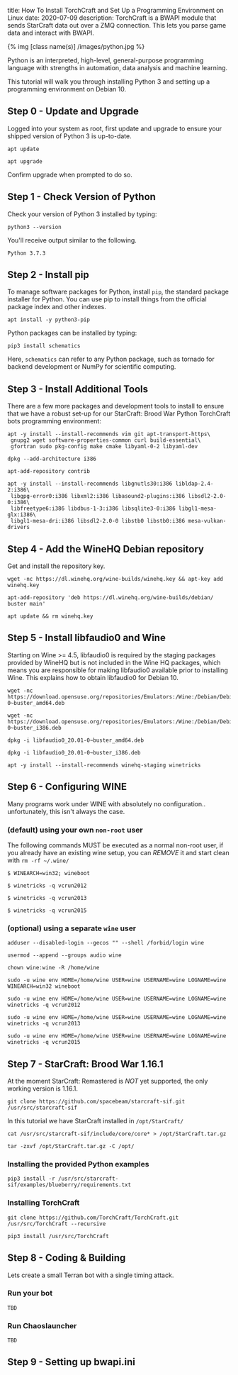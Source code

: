 title:  How To Install TorchCraft and Set Up a Programming Environment on Linux
date: 2020-07-09
description: TorchCraft is a BWAPI module that sends StarCraft data out over a ZMQ connection. This lets you parse game data and interact with BWAPI. 

{% img [class name(s)] /images/python.jpg %}

Python is an interpreted, high-level, general-purpose programming language with strengths in automation, data analysis and machine learning.

This tutorial will walk you through installing Python 3 and setting up a programming environment on Debian 10.

## Step 0 - Update and Upgrade

Logged into your system as root, first update and upgrade to ensure your shipped version of Python 3 is up-to-date.

```
apt update
```

```
apt upgrade
```

Confirm upgrade when prompted to do so.


## Step 1 - Check Version of Python

Check your version of Python 3 installed by typing:

```
python3 --version
```

You'll receive output similar to the following.

```
Python 3.7.3
```

## Step 2 - Install pip

To manage software packages for Python, install `pip`, the standard package installer for Python. You can use pip to install things from the official package index and other indexes. 

```
apt install -y python3-pip
```

Python packages can be installed by typing:

```
pip3 install schematics 
```

Here, `schematics` can refer to any Python package, such as tornado for backend development or NumPy for scientific computing. 

## Step 3 - Install Additional Tools

There are a few more packages and development tools to install to ensure that we have a robust set-up for our StarCraft: Brood War Python TorchCraft bots programming environment:

```
apt -y install --install-recommends vim git apt-transport-https\
 gnupg2 wget software-properties-common curl build-essential\
 gfortran sudo pkg-config make cmake libyaml-0-2 libyaml-dev
```

```
dpkg --add-architecture i386
```

```
apt-add-repository contrib 
```

```
apt -y install --install-recommends libgnutls30:i386 libldap-2.4-2:i386\
 libgpg-error0:i386 libxml2:i386 libasound2-plugins:i386 libsdl2-2.0-0:i386\
 libfreetype6:i386 libdbus-1-3:i386 libsqlite3-0:i386 libgl1-mesa-glx:i386\
 libgl1-mesa-dri:i386 libsdl2-2.0-0 libstb0 libstb0:i386 mesa-vulkan-drivers
```

## Step 4 - Add the WineHQ Debian repository

Get and install the repository key.

```
wget -nc https://dl.winehq.org/wine-builds/winehq.key && apt-key add winehq.key
```

```
apt-add-repository 'deb https://dl.winehq.org/wine-builds/debian/ buster main'
```

```
apt update && rm winehq.key
```
## Step 5 - Install libfaudio0 and Wine

Starting on Wine >= 4.5, libfaudio0 is required by the staging packages provided by WineHQ but is not included in the Wine HQ packages, which means you are responsible for making libfaudio0 available prior to installing Wine. This explains how to obtain libfaudio0 for Debian 10.

```
wget -nc https://download.opensuse.org/repositories/Emulators:/Wine:/Debian/Debian_10/amd64/libfaudio0_20.01-0~buster_amd64.deb
```

```
wget -nc https://download.opensuse.org/repositories/Emulators:/Wine:/Debian/Debian_10/i386/libfaudio0_20.01-0~buster_i386.deb
```

```
dpkg -i libfaudio0_20.01-0~buster_amd64.deb
```

```
dpkg -i libfaudio0_20.01-0~buster_i386.deb
```

```
apt -y install --install-recommends winehq-staging winetricks
```

## Step 6 - Configuring WINE

Many programs work under WINE with absolutely no configuration.. unfortunately, this isn't always the case.

### (default) using your own `non-root` user

The following commands MUST be executed as a normal non-root user, if you already have an existing wine setup, you can *REMOVE* it and start clean with `rm -rf ~/.wine/`

```
$ WINEARCH=win32; wineboot
```

```
$ winetricks -q vcrun2012
```

```
$ winetricks -q vcrun2013
```

```
$ winetricks -q vcrun2015
```

### (optional) using a separate `wine` user

```
adduser --disabled-login --gecos "" --shell /forbid/login wine
```

```
usermod --append --groups audio wine
```

```
chown wine:wine -R /home/wine
```

```
sudo -u wine env HOME=/home/wine USER=wine USERNAME=wine LOGNAME=wine WINEARCH=win32 wineboot
```

```
sudo -u wine env HOME=/home/wine USER=wine USERNAME=wine LOGNAME=wine winetricks -q vcrun2012
```

```
sudo -u wine env HOME=/home/wine USER=wine USERNAME=wine LOGNAME=wine winetricks -q vcrun2013
```

```
sudo -u wine env HOME=/home/wine USER=wine USERNAME=wine LOGNAME=wine winetricks -q vcrun2015
```

## Step 7 - StarCraft: Brood War 1.16.1

At the moment StarCraft: Remastered is *NOT* yet supported, the only working version is 1.16.1.

```
git clone https://github.com/spacebeam/starcraft-sif.git /usr/src/starcraft-sif
```

In this tutorial we have StarCraft installed in `/opt/StarCraft/`
```
cat /usr/src/starcraft-sif/include/core/core* > /opt/StarCraft.tar.gz
```

```
tar -zxvf /opt/StarCraft.tar.gz -C /opt/
```

### Installing the provided Python examples

```
pip3 install -r /usr/src/starcraft-sif/examples/blueberry/requirements.txt
```

### Installing TorchCraft

```
git clone https://github.com/TorchCraft/TorchCraft.git /usr/src/TorchCraft --recursive
```

```
pip3 install /usr/src/TorchCraft
```

## Step 8 - Coding & Building

Lets create a small Terran bot with a single timing attack. 

### Run your bot
```
TBD
```

### Run Chaoslauncher
```
TBD
```

## Step 9 - Setting up bwapi.ini
